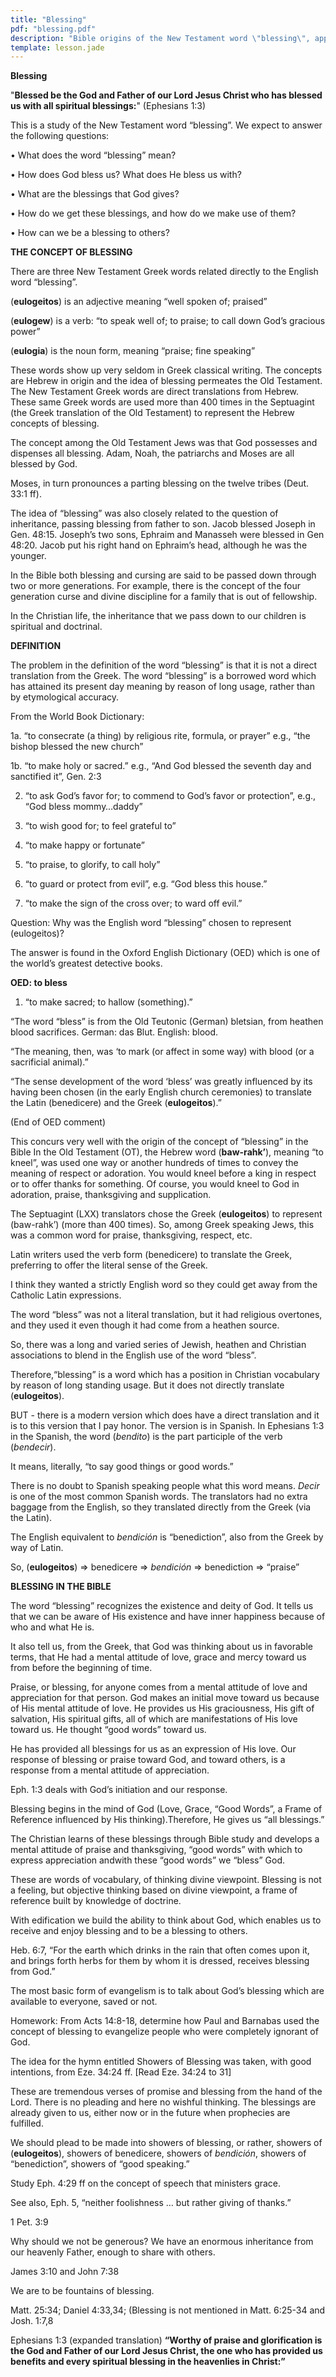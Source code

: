 ```yaml
---
title: "Blessing"
pdf: "blessing.pdf"
description: "Bible origins of the New Testament word \"blessing\", applications."
template: lesson.jade
---
```



**Blessing**

"**Blessed be the God and Father of our Lord Jesus Christ who has
blessed us with all spiritual blessings:**" (Ephesians 1:3)

This is a study of the New Testament word “blessing”. We expect to
answer the following questions:

• What does the word “blessing” mean?

• How does God bless us? What does He bless us with?

• What are the blessings that God gives?

• How do we get these blessings, and how do we make use of them?

• How can we be a blessing to others?

**THE CONCEPT OF BLESSING**

There are three New Testament Greek words related directly to the
English word “blessing”.

(**eulogeitos**) is an adjective meaning “well spoken of; praised”

(**eulogew**) is a verb: “to speak well of; to praise; to call down
God’s gracious power”

(**eulogia**) is the noun form, meaning “praise; fine speaking”

These words show up very seldom in Greek classical writing. The concepts
are Hebrew in origin and the idea of blessing permeates the Old
Testament. The New Testament Greek words are direct translations from
Hebrew. These same Greek words are used more than 400 times in the
Septuagint (the Greek translation of the Old Testament) to represent the
Hebrew concepts of blessing.

The concept among the Old Testament Jews was that God possesses and
dispenses all blessing. Adam, Noah, the patriarchs and Moses are all
blessed by God.

Moses, in turn pronounces a parting blessing on the twelve tribes (Deut.
33:1 ff).

The idea of “blessing” was also closely related to the question of
inheritance, passing blessing from father to son. Jacob blessed Joseph
in Gen. 48:15. Joseph’s two sons, Ephraim and Manasseh were blessed in
Gen 48:20. Jacob put his right hand on Ephraim’s head, although he was
the younger.

In the Bible both blessing and cursing are said to be passed down
through two or more generations. For example, there is the concept of
the four generation curse and divine discipline for a family that is out
of fellowship.

In the Christian life, the inheritance that we pass down to our children
is spiritual and doctrinal.

**DEFINITION**

The problem in the definition of the word “blessing” is that it is not a
direct translation from the Greek. The word “blessing” is a borrowed
word which has attained its present day meaning by reason of long usage,
rather than by etymological accuracy.

From the World Book Dictionary:

1a. “to consecrate (a thing) by religious rite, formula, or prayer”
e.g., “the bishop blessed the new church”

1b. “to make holy or sacred.” e.g., “And God blessed the seventh day and
sanctified it”, Gen. 2:3

2. “to ask God’s favor for; to commend to God’s favor or protection”,
e.g., “God bless mommy…daddy”

3. “to wish good for; to feel grateful to”

4. “to make happy or fortunate”

5. “to praise, to glorify, to call holy”

6. “to guard or protect from evil”, e.g. “God bless this house.”

7. “to make the sign of the cross over; to ward off evil.”

Question: Why was the English word “blessing” chosen to represent
(eulogeitos)?

The answer is found in the Oxford English Dictionary (OED) which is one
of the world’s greatest detective books.

**OED: to bless**

1. “to make sacred; to hallow (something).”

“The word “bless” is from the Old Teutonic (German) bletsian, from
heathen blood sacrifices. German: das Blut. English: blood.

“The meaning, then, was ‘to mark (or affect in some way) with blood (or
a sacrificial animal).”

“The sense development of the word ‘bless’ was greatly influenced by its
having been chosen (in the early English church ceremonies) to translate
the Latin (benedicere) and the Greek (**eulogeitos**).”

(End of OED comment)

This concurs very well with the origin of the concept of “blessing” in
the Bible In the Old Testament (OT), the Hebrew word (**baw-rahk’**),
meaning “to kneel”, was used one way or another hundreds of times to
convey the meaning of respect or adoration. You would kneel before a
king in respect or to offer thanks for something. Of course, you would
kneel to God in adoration, praise, thanksgiving and supplication.

The Septuagint (LXX) translators chose the Greek (**eulogeitos**) to
represent (baw-rahk’) (more than 400 times). So, among Greek speaking
Jews, this was a common word for praise, thanks­giving, respect, etc.

Latin writers used the verb form (benedicere) to translate the Greek,
preferring to offer the literal sense of the Greek.

I think they wanted a strictly English word so they could get away from
the Catholic Latin expressions.

The word “bless” was not a literal translation, but it had religious
overtones, and they used it even though it had come from a heathen
source.

So, there was a long and varied series of Jewish, heathen and Christian
associations to blend in the English use of the word “bless”.

Therefore,“blessing” is a word which has a position in Christian
vocabulary by reason of long standing usage. But it does not directly
translate (**eulogeitos**).

BUT - there is a modern version which does have a direct translation and
it is to this version that I pay honor. The version is in Spanish. In
Ephesians 1:3 in the Spanish, the word (*bendito*) is the part
participle of the verb (*bendecir*).

It means, literally, “to say good things or good words.”

There is no doubt to Spanish speaking people what this word means.
*Decir* is one of the most common Spanish words. The translators had no
extra baggage from the English, so they translated directly from the
Greek (via the Latin).

The English equivalent to *bendición* is “benediction”, also from the
Greek by way of Latin.

So, (**eulogeitos**) =\> benedicere =\> *bendición* =\> benediction =\>
“praise”

**BLESSING IN THE BIBLE**

The word “blessing” recognizes the existence and deity of God. It tells
us that we can be aware of His existence and have inner happiness
because of who and what He is.

It also tell us, from the Greek, that God was thinking about us in
favorable terms, that He had a mental attitude of love, grace and mercy
toward us from before the beginning of time.

Praise, or blessing, for anyone comes from a mental attitude of love and
appreciation for that person. God makes an initial move toward us
because of His mental attitude of love. He provides us His graciousness,
His gift of salvation, His spiritual gifts, all of which are
manifestations of His love toward us. He thought “good words” toward us.

He has provided all blessings for us as an expression of His love. Our
response of blessing or praise toward God, and toward others, is a
response from a mental attitude of appreciation.

Eph. 1:3 deals with God’s initiation and our response.

Blessing begins in the mind of God (Love, Grace, “Good Words”, a Frame
of Reference influenced by His thinking).Therefore, He gives us “all
blessings.”

The Christian learns of these blessings through Bible study and develops
a mental attitude of praise and thanks­giving, “good words” with which
to express appreciation andwith these “good words” we “bless” God.

These are words of vocabulary, of thinking divine viewpoint. Blessing is
not a feeling, but objective thinking based on divine viewpoint, a frame
of reference built by knowledge of doctrine.

With edification we build the ability to think about God, which enables
us to receive and enjoy blessing and to be a blessing to others.

Heb. 6:7, “For the earth which drinks in the rain that often comes upon
it, and brings forth herbs for them by whom it is dressed, receives
blessing from God.”

The most basic form of evangelism is to talk about God’s blessing which
are available to everyone, saved or not.

Homework: From Acts 14:8-18, determine how Paul and Barnabas used the
concept of blessing to evangelize people who were completely ignorant of
God.

The idea for the hymn entitled Showers of Blessing was taken, with good
intentions, from Eze. 34:24 ff. [Read Eze. 34:24 to 31]

These are tremendous verses of promise and blessing from the hand of the
Lord. There is no pleading and here no wishful thinking. The blessings
are already given to us, either now or in the future when prophecies are
fulfilled.

We should plead to be made into showers of blessing, or rather, showers
of (**eulogeitos**), showers of benedicere, showers of *bendición*,
showers of “benediction”, showers of “good speaking.”

Study Eph. 4:29 ff on the concept of speech that ministers grace.

See also, Eph. 5, “neither foolishness … but rather giving of thanks.”

1 Pet. 3:9

Why should we not be generous? We have an enormous inheritance from our
heavenly Father, enough to share with others.

James 3:10 and John 7:38

We are to be fountains of blessing.

Matt. 25:34; Daniel 4:33,34; (Blessing is not mentioned in Matt. 6:25-34
and Josh. 1:7,8

Ephesians 1:3 (expanded translation) **“Worthy of praise and
glorification is the God and Father of our Lord Jesus Christ, the one
who has provided us benefits and every spiritual blessing in the
heavenlies in Christ:”**

